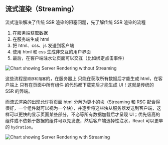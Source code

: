 ## 流式渲染（Streaming）

流式渲染解决了传统 SSR 渲染的阻塞问题，先了解传统 SSR 渲染的流程

1. 在服务端获取数据
2. 在服务端生成 html
3. 把 html、css、js 发送到客户端
4. 使用 html 和 css 生成非交互的用户界面
5. 最后，在客户端注水让页面可以交互（比如绑定点击事件）

![Chart showing Server Rendering without Streaming](https://nextjs.org/_next/image?url=%2Fdocs%2Fdark%2Fserver-rendering-without-streaming-chart.png&w=1920&q=75&dpl=dpl_9EKEbD7jAviauyTffgoEyAkQSGtP)

这些流程是`顺序和阻塞`的，在服务器上 只能在获取所有数据后才能生成 html，在客户端上 只有在页面中所有组件
的代码都下载完后才能生成 UI！这就是传统的 SSR 的弊端。

而流式渲染的出现允许将页面 html 分解为更小的块（Streaming 和 RSC 配合得很好，一个组件就可以视为一个块），并逐步将这些块从服务器发送到客户端，这样可以更快的显示页面某些部分，不必等所有数据加载后才呈现 UI；优先级高的组件或不依赖于数据的组件可以先发送，然后客户端选择性注水，React 可以更早的 `hydration`。

![Chart showing Server Rendering with Streaming](https://nextjs.org/_next/image?url=%2Fdocs%2Fdark%2Fserver-rendering-with-streaming-chart.png&w=1920&q=75&dpl=dpl_9EKEbD7jAviauyTffgoEyAkQSGtP)

